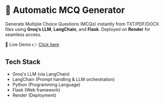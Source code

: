 # 📝 Automatic MCQ Generator

Generate Multiple Choice Questions (MCQs) instantly from TXT/PDF/DOCX files using **Groq’s LLM**, **LangChain**, and **Flask**. Deployed on **Render** for seamless access.

🔗 Live Demo
👉 [Click here](https://mcq-generator-8bc4.onrender.com)

##  Tech Stack

- Groq's LLM (via LangChain)
- LangChain (Prompt handling & LLM orchestration)
-  Python (Programming Language)
-  Flask (Web framework)
-  Render (Deployment)
